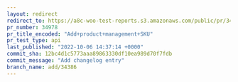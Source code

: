 ```yaml
---
layout: redirect
redirect_to: https://a8c-woo-test-reports.s3.amazonaws.com/public/pr/34978/api/index.html
pr_number: 34978
pr_title_encoded: "Add+product+management+SKU"
pr_test_type: api
last_published: "2022-10-06 14:37:14 +0000"
commit_sha: 12bc4d1c5773aaa89863330df10ea989d70f7fdb
commit_message: "Add changelog entry"
branch_name: add/34386
---
```

